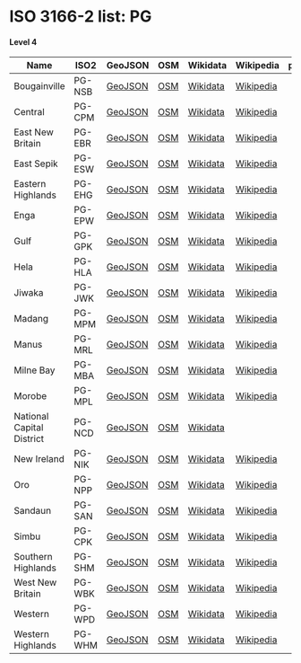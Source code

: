 # ISO 3166-2 list: PG


#### Level 4
Name | ISO2 | GeoJSON | OSM | Wikidata | Wikipedia | population 
--- | --- | --- | --- | --- | --- | --: 
Bougainville | PG-NSB | [GeoJSON](../../export/geojson/q8/iso2/PG/PG-NSB.geojson) | [OSM](https://www.openstreetmap.org/relation/3777380) | [Wikidata](https://www.wikidata.org/wiki/Q18826) | [Wikipedia](http://en.wikipedia.org/wiki/en%3AAutonomous%20Region%20of%20Bougainville) | 349,358
Central | PG-CPM | [GeoJSON](../../export/geojson/q8/iso2/PG/PG-CPM.geojson) | [OSM](https://www.openstreetmap.org/relation/311783) | [Wikidata](https://www.wikidata.org/wiki/Q874942) | [Wikipedia](http://en.wikipedia.org/wiki/en%3ACentral%20Province%20%28Papua%20New%20Guinea%29) | 
East New Britain | PG-EBR | [GeoJSON](../../export/geojson/q8/iso2/PG/PG-EBR.geojson) | [OSM](https://www.openstreetmap.org/relation/3777381) | [Wikidata](https://www.wikidata.org/wiki/Q753702) | [Wikipedia](http://en.wikipedia.org/wiki/en%3AEast%20New%20Britain%20Province) | 
East Sepik | PG-ESW | [GeoJSON](../../export/geojson/q8/iso2/PG/PG-ESW.geojson) | [OSM](https://www.openstreetmap.org/relation/311778) | [Wikidata](https://www.wikidata.org/wiki/Q690880) | [Wikipedia](http://en.wikipedia.org/wiki/en%3AEast%20Sepik%20Province) | 450,530
Eastern Highlands | PG-EHG | [GeoJSON](../../export/geojson/q8/iso2/PG/PG-EHG.geojson) | [OSM](https://www.openstreetmap.org/relation/311774) | [Wikidata](https://www.wikidata.org/wiki/Q849812) | [Wikipedia](http://en.wikipedia.org/wiki/en%3AEastern%20Highlands%20Province) | 
Enga | PG-EPW | [GeoJSON](../../export/geojson/q8/iso2/PG/PG-EPW.geojson) | [OSM](https://www.openstreetmap.org/relation/311771) | [Wikidata](https://www.wikidata.org/wiki/Q862584) | [Wikipedia](http://en.wikipedia.org/wiki/en%3AEnga%20Province) | 432,045
Gulf | PG-GPK | [GeoJSON](../../export/geojson/q8/iso2/PG/PG-GPK.geojson) | [OSM](https://www.openstreetmap.org/relation/311775) | [Wikidata](https://www.wikidata.org/wiki/Q874980) | [Wikipedia](http://en.wikipedia.org/wiki/en%3AGulf%20Province) | 158,197
Hela | PG-HLA | [GeoJSON](../../export/geojson/q8/iso2/PG/PG-HLA.geojson) | [OSM](https://www.openstreetmap.org/relation/3778575) | [Wikidata](https://www.wikidata.org/wiki/Q1382499) | [Wikipedia](http://en.wikipedia.org/wiki/en%3AHela%20Province) | 
Jiwaka | PG-JWK | [GeoJSON](../../export/geojson/q8/iso2/PG/PG-JWK.geojson) | [OSM](https://www.openstreetmap.org/relation/3778576) | [Wikidata](https://www.wikidata.org/wiki/Q1400625) | [Wikipedia](http://en.wikipedia.org/wiki/en%3AJiwaka%20Province) | 
Madang | PG-MPM | [GeoJSON](../../export/geojson/q8/iso2/PG/PG-MPM.geojson) | [OSM](https://www.openstreetmap.org/relation/311779) | [Wikidata](https://www.wikidata.org/wiki/Q326254) | [Wikipedia](http://en.wikipedia.org/wiki/en%3AMadang%20Province) | 
Manus | PG-MRL | [GeoJSON](../../export/geojson/q8/iso2/PG/PG-MRL.geojson) | [OSM](https://www.openstreetmap.org/relation/3777382) | [Wikidata](https://www.wikidata.org/wiki/Q874935) | [Wikipedia](http://en.wikipedia.org/wiki/en%3AManus%20Province) | 
Milne Bay | PG-MBA | [GeoJSON](../../export/geojson/q8/iso2/PG/PG-MBA.geojson) | [OSM](https://www.openstreetmap.org/relation/311782) | [Wikidata](https://www.wikidata.org/wiki/Q874962) | [Wikipedia](http://en.wikipedia.org/wiki/en%3AMilne%20Bay%20Province) | 
Morobe | PG-MPL | [GeoJSON](../../export/geojson/q8/iso2/PG/PG-MPL.geojson) | [OSM](https://www.openstreetmap.org/relation/311780) | [Wikidata](https://www.wikidata.org/wiki/Q853664) | [Wikipedia](http://en.wikipedia.org/wiki/en%3AMorobe%20Province) | 
National Capital District | PG-NCD | [GeoJSON](../../export/geojson/q8/iso2/PG/PG-NCD.geojson) | [OSM](https://www.openstreetmap.org/relation/269423) | [Wikidata](https://www.wikidata.org/wiki/Q1378310) |  | 
New Ireland | PG-NIK | [GeoJSON](../../export/geojson/q8/iso2/PG/PG-NIK.geojson) | [OSM](https://www.openstreetmap.org/relation/3777383) | [Wikidata](https://www.wikidata.org/wiki/Q838690) | [Wikipedia](http://en.wikipedia.org/wiki/en%3ANew%20Ireland%20Province) | 
Oro | PG-NPP | [GeoJSON](../../export/geojson/q8/iso2/PG/PG-NPP.geojson) | [OSM](https://www.openstreetmap.org/relation/311781) | [Wikidata](https://www.wikidata.org/wiki/Q753686) | [Wikipedia](http://en.wikipedia.org/wiki/en%3AOro%20Province) | 
Sandaun | PG-SAN | [GeoJSON](../../export/geojson/q8/iso2/PG/PG-SAN.geojson) | [OSM](https://www.openstreetmap.org/relation/311777) | [Wikidata](https://www.wikidata.org/wiki/Q753689) | [Wikipedia](http://en.wikipedia.org/wiki/en%3ASandaun%20Province) | 
Simbu | PG-CPK | [GeoJSON](../../export/geojson/q8/iso2/PG/PG-CPK.geojson) | [OSM](https://www.openstreetmap.org/relation/311773) | [Wikidata](https://www.wikidata.org/wiki/Q599448) | [Wikipedia](http://en.wikipedia.org/wiki/en%3AChimbu%20Province) | 376,473
Southern Highlands | PG-SHM | [GeoJSON](../../export/geojson/q8/iso2/PG/PG-SHM.geojson) | [OSM](https://www.openstreetmap.org/relation/311770) | [Wikidata](https://www.wikidata.org/wiki/Q849801) | [Wikipedia](http://en.wikipedia.org/wiki/en%3ASouthern%20Highlands%20Province) | 510,245
West New Britain | PG-WBK | [GeoJSON](../../export/geojson/q8/iso2/PG/PG-WBK.geojson) | [OSM](https://www.openstreetmap.org/relation/3777384) | [Wikidata](https://www.wikidata.org/wiki/Q667468) | [Wikipedia](http://en.wikipedia.org/wiki/en%3AWest%20New%20Britain%20Province) | 
Western | PG-WPD | [GeoJSON](../../export/geojson/q8/iso2/PG/PG-WPD.geojson) | [OSM](https://www.openstreetmap.org/relation/311776) | [Wikidata](https://www.wikidata.org/wiki/Q849790) | [Wikipedia](http://en.wikipedia.org/wiki/en%3AWestern%20Province%20%28Papua%20New%20Guinea%29) | 
Western Highlands | PG-WHM | [GeoJSON](../../export/geojson/q8/iso2/PG/PG-WHM.geojson) | [OSM](https://www.openstreetmap.org/relation/311772) | [Wikidata](https://www.wikidata.org/wiki/Q849807) | [Wikipedia](http://en.wikipedia.org/wiki/en%3AWestern%20Highlands%20Province) | 
